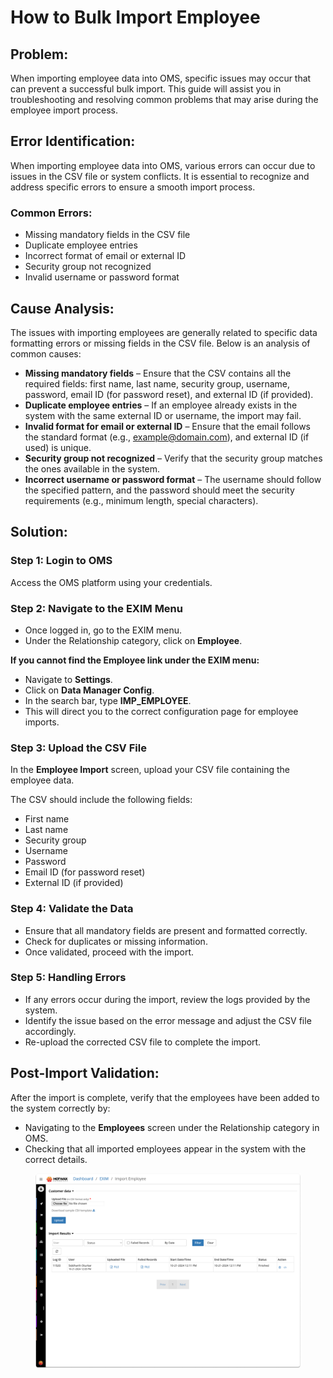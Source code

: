 # How to Bulk Import Employee

## Problem:

When importing employee data into OMS, specific issues may occur that can prevent a successful bulk import. This guide will assist you in troubleshooting and resolving common problems that may arise during the employee import process.

## Error Identification:

When importing employee data into OMS, various errors can occur due to issues in the CSV file or system conflicts. It is essential to recognize and address specific errors to ensure a smooth import process.

### Common Errors:

* Missing mandatory fields in the CSV file
* Duplicate employee entries
* Incorrect format of email or external ID
* Security group not recognized
* Invalid username or password format

## Cause Analysis:

The issues with importing employees are generally related to specific data formatting errors or missing fields in the CSV file. Below is an analysis of common causes:

* **Missing mandatory fields** – Ensure that the CSV contains all the required fields: first name, last name, security group, username, password, email ID (for password reset), and external ID (if provided).
* **Duplicate employee entries** – If an employee already exists in the system with the same external ID or username, the import may fail.
* **Invalid format for email or external ID** – Ensure that the email follows the standard format (e.g., example@domain.com), and external ID (if used) is unique.
* **Security group not recognized** – Verify that the security group matches the ones available in the system.
* **Incorrect username or password format** – The username should follow the specified pattern, and the password should meet the security requirements (e.g., minimum length, special characters).

## Solution:

### Step 1: Login to OMS

Access the OMS platform using your credentials.

### Step 2: Navigate to the EXIM Menu

* Once logged in, go to the EXIM menu.
* Under the Relationship category, click on **Employee**.

**If you cannot find the Employee link under the EXIM menu:**

* Navigate to **Settings**.
* Click on **Data Manager Config**.
* In the search bar, type **IMP\_EMPLOYEE**.
* This will direct you to the correct configuration page for employee imports.

### Step 3: Upload the CSV File

In the **Employee Import** screen, upload your CSV file containing the employee data.

The CSV should include the following fields:

* First name
* Last name
* Security group
* Username
* Password
* Email ID (for password reset)
* External ID (if provided)

### Step 4: Validate the Data

* Ensure that all mandatory fields are present and formatted correctly.
* Check for duplicates or missing information.
* Once validated, proceed with the import.

### Step 5: Handling Errors

* If any errors occur during the import, review the logs provided by the system.
* Identify the issue based on the error message and adjust the CSV file accordingly.
* Re-upload the corrected CSV file to complete the import.

## Post-Import Validation:

After the import is complete, verify that the employees have been added to the system correctly by:

* Navigating to the **Employees** screen under the Relationship category in OMS.
* Checking that all imported employees appear in the system with the correct details.

<figure><img src="../../../.gitbook/assets/Import Employee.png" alt=""><figcaption></figcaption></figure>

